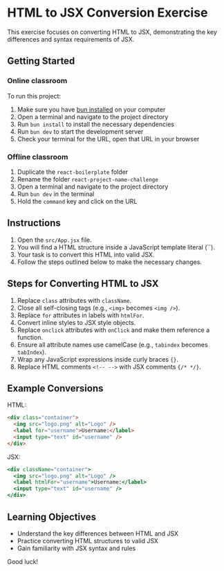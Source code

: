 # HTML to JSX Conversion Exercise

This exercise focuses on converting HTML to JSX, demonstrating the key differences and syntax requirements of JSX.

## Getting Started

### Online classroom

To run this project:

1. Make sure you have [bun installed](https://bun.sh/docs/installation) on your computer
2. Open a terminal and navigate to the project directory
3. Run `bun install` to install the necessary dependencies
4. Run `bun dev` to start the development server
5. Check your terminal for the URL, open that URL in your browser

### Offline classroom

1. Duplicate the `react-boilerplate` folder
2. Rename the folder `react-project-name-challenge`
3. Open a terminal and navigate to the project directory
4. Run `bun dev` in the terminal
5. Hold the `command` key and click on the URL

## Instructions

1. Open the `src/App.jsx` file.
2. You will find a HTML structure inside a JavaScript template literal (``).
3. Your task is to convert this HTML into valid JSX.
4. Follow the steps outlined below to make the necessary changes.

## Steps for Converting HTML to JSX

1. Replace `class` attributes with `className`.
2. Close all self-closing tags (e.g., `<img>` becomes `<img />`).
3. Replace `for` attributes in labels with `htmlFor`.
4. Convert inline styles to JSX style objects.
5. Replace `onclick` attributes with `onClick` and make them reference a function.
6. Ensure all attribute names use camelCase (e.g., `tabindex` becomes `tabIndex`).
7. Wrap any JavaScript expressions inside curly braces `{}`.
8. Replace HTML comments `<!-- -->` with JSX comments `{/* */}`.

## Example Conversions

HTML:

```html
<div class="container">
  <img src="logo.png" alt="Logo" />
  <label for="username">Username:</label>
  <input type="text" id="username" />
</div>
```

JSX:

```jsx
<div className="container">
  <img src="logo.png" alt="Logo" />
  <label htmlFor="username">Username:</label>
  <input type="text" id="username" />
</div>
```

## Learning Objectives

- Understand the key differences between HTML and JSX
- Practice converting HTML structures to valid JSX
- Gain familiarity with JSX syntax and rules

Good luck!
